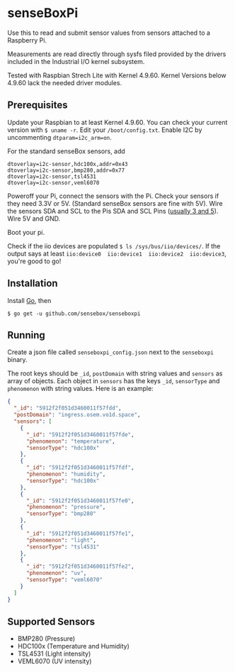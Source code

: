 # senseBoxPi

Use this to read and submit sensor values from sensors attached to a Raspberry Pi.

Measurements are read directly through sysfs filed provided by the drivers included in the Industrial I/O kernel subsystem.

Tested with Raspbian Strech Lite with Kernel 4.9.60. Kernel Versions below 4.9.60 lack the needed driver modules.

## Prerequisites
Update your Raspbian to at least Kernel 4.9.60. You can check your current version with `$ uname -r`.
Edit your `/boot/config.txt`. Enable I2C by uncommenting `dtparam=i2c_arm=on`.


For the standard senseBox sensors, add
```
dtoverlay=i2c-sensor,hdc100x,addr=0x43
dtoverlay=i2c-sensor,bmp280,addr=0x77
dtoverlay=i2c-sensor,tsl4531
dtoverlay=i2c-sensor,veml6070
```

Poweroff your Pi, connect the sensors with the Pi. Check your sensors if they need 3.3V or 5V. (Standard senseBox sensors are fine with 5V). Wire the sensors SDA and SCL to the Pis SDA and SCL Pins ([usually 3 and 5](https://pinout.xyz/pinout/i2c#)). Wire 5V and GND.

Boot your pi.

Check if the iio devices are populated `$ ls /sys/bus/iio/devices/`. If the output says at least `iio:device0  iio:device1  iio:device2  iio:device3`, you're good to go!

## Installation

Install [Go](https://golang.org/doc/install), then

 `$ go get -u github.com/sensebox/senseboxpi`

## Running

Create a json file called `senseboxpi_config.json` next to the `senseboxpi` binary.

The root keys should be `_id`, `postDomain` with string values and `sensors` as array of objects. Each object in `sensors` has the keys `_id`, `sensorType` and `phenomenon` with string values.
Here is an example:
```json
{
  "_id": "5912f2f051d3460011f57fdd",
  "postDomain": "ingress.osem.vo1d.space",
  "sensors": [
    {
      "_id": "5912f2f051d3460011f57fde",
      "phenomenon": "temperature",
      "sensorType": "hdc100x"
    },
    {
      "_id": "5912f2f051d3460011f57fdf",
      "phenomenon": "humidity",
      "sensorType": "hdc100x"
    },
    {
      "_id": "5912f2f051d3460011f57fe0",
      "phenomenon": "pressure",
      "sensorType": "bmp280"
    },
    {
      "_id": "5912f2f051d3460011f57fe1",
      "phenomenon": "light",
      "sensorType": "tsl4531"
    },
    {
      "_id": "5912f2f051d3460011f57fe2",
      "phenomenon": "uv",
      "sensorType": "veml6070"
    }
  ]
}
```

## Supported Sensors
- BMP280 (Pressure)
- HDC100x (Temperature and Humidity)
- TSL4531 (Light intensity)
- VEML6070 (UV intensity)

